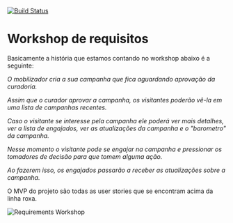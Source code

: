 [![Build Status](https://secure.travis-ci.org/meurio/seurio.png?branch=master)](http://travis-ci.org/meurio/seurio)

# Workshop de requisitos
Basicamente a história que estamos contando no workshop abaixo é a seguinte:

_O mobilizador cria a sua campanha que fica aguardando aprovação da curadoria._

_Assim que o curador aprovar a campanha, os visitantes poderão vê-la em uma lista de campanhas recentes._

_Caso o visitante se interesse pela campanha ele poderá ver mais detalhes, ver a lista de engajados, ver as atualizações da campanha e o "barometro" da campanha._

_Nesse momento o visitante pode se engajar na campanha e pressionar os tomadores de decisão para que tomem alguma ação._

_Ao fazerem isso, os engajados passarão a receber as atualizações sobre a campanha._

O MVP do projeto são todas as user stories que se encontram acima da linha roxa.

![Requirements Workshop](http://a6.sphotos.ak.fbcdn.net/hphotos-ak-snc7/577682_10150678198637843_536687842_9730914_16508281_n.jpg)
